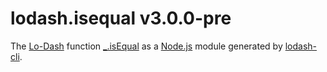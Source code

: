 # lodash.isequal v3.0.0-pre

The [Lo-Dash](https://lodash.com/) function [_.isEqual](http://lodash.com/docs#isEqual) as a [Node.js](http://nodejs.org/) module generated by [lodash-cli](https://www.npmjs.com/package/lodash-cli).
